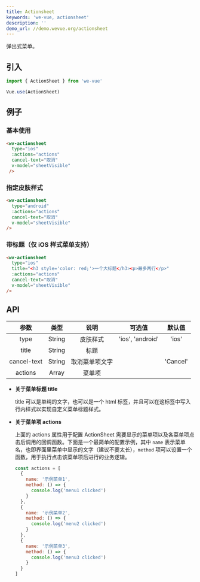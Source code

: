 ```yaml
---
title: Actionsheet
keywords: 'we-vue, actionsheet'
description: ''
demo_url: //demo.wevue.org/actionsheet
---
```


弹出式菜单。

## 引入

```js
import { ActionSheet } from 'we-vue'

Vue.use(ActionSheet)
```

## 例子

### 基本使用

```html
<wv-actionsheet 
  type="ios" 
  :actions="actions" 
  cancel-text="取消" 
  v-model="sheetVisible"
 />
```

### 指定皮肤样式

```html
<wv-actionsheet 
  type="android" 
  :actions="actions" 
  cancel-text="取消" 
  v-model="sheetVisible"
/>
```

### 带标题（仅 iOS 样式菜单支持）

```html
<wv-actionsheet 
  type="ios" 
  title="<h3 style='color: red;'>一个大标题</h3><p>最多两行</p>" 
  :actions="actions" 
  cancel-text="取消" 
  v-model="sheetVisible"
/>
```

## API

|   参数   |   类型    |   说明   | 可选值  |  默认值  |
| :----: | :-----: | :----: | :--: | :---: |
| type  | String  |  皮肤样式   |   'ios', 'android'   |   'ios'    |
| title  | String  |  标题    |          |       |
| cancel-text  | String  |  取消菜单项文字    |          |   'Cancel'    |
| actions | Array | 菜单项 |      |  |

- **关于菜单标题 title**

  title 可以是单纯的文字，也可以是一个 html 标签，并且可以在这标签中写入行内样式以实现自定义菜单标题样式。

- **关于菜单项 actions**

  上面的 actions 属性用于配置 ActionSheet 需要显示的菜单项以及各菜单项点击后调用的回调函数。下面是一个最简单的配置示例，其中 `name` 表示菜单名，也即界面里菜单中显示的文字（建议不要太长），`method` 项可以设置一个函数，用于执行点击该菜单项后进行的业务逻辑。

  ```js
  const actions = [
    {
      name: '示例菜单1',
      method: () => {
        console.log('menu1 clicked')
      }
    },
    {
      name: '示例菜单2',
      method: () => {
        console.log('menu2 clicked')
      }
    },
    {
      name: '示例菜单3',
      method: () => {
        console.log('menu3 clicked')
      }
    }
  ]
  ```
